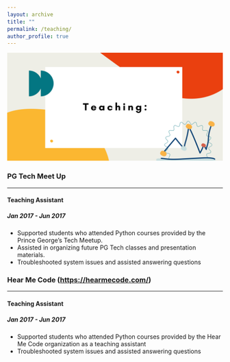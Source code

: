 ```yaml
---
layout: archive
title: ""
permalink: /teaching/
author_profile: true
---
```


<img src="/images/Teaching.png" alt="Teaching" width="650"/>


### PG Tech Meet Up
----
#### Teaching Assistant
##### Jan 2017 - Jun 2017

- Supported students who attended Python courses provided by the Prince George’s Tech Meetup. 
- Assisted in organizing future PG Tech classes and presentation materials.
- Troubleshooted system issues and assisted answering questions


###  Hear Me Code (https://hearmecode.com/) 
----
#### Teaching Assistant
##### Jan 2017 - Jun 2017

- Supported students who attended Python courses provided by the Hear Me Code organization as a teaching assistant
- Troubleshooted system issues and assisted answering questions
